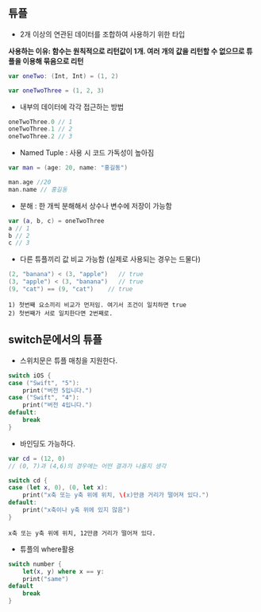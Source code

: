 ## 튜플
+ 2개 이상의 연관된 데이터를 조합하여 사용하기 위한 타입

**사용하는 이유: 함수는 원칙적으로 리턴값이 1개. 여러 개의 값을 리턴할 수 없으므로 튜플을 이용해 묶음으로 리턴**
~~~swift
var oneTwo: (Int, Int) = (1, 2)

var oneTwoThree = (1, 2, 3)
~~~
+ 내부의 데이터에 각각 접근하는 방법
~~~swift
oneTwoThree.0 // 1 
oneTwoThree.1 // 2
oneTwoThree.2 // 3
~~~
+ Named Tuple : 사용 시 코드 가독성이 높아짐
~~~swift
var man = (age: 20, name: "홍길동")

man.age //20
man.name // 홍길동
~~~
+ 분해 : 한 개씩 분해해서 상수나 변수에 저장이 가능함
~~~swift
var (a, b, c) = oneTwoThree
a // 1
b // 2
c // 3
~~~
+ 다른 튜플끼리 값 비교 가능함 (실제로 사용되는 경우는 드물다)
~~~swift
(2, "banana") < (3, "apple")   // true
(3, "apple") < (3, "banana")   // true
(9, "cat") == (9, "cat")    // true
~~~
    1) 첫번째 요소끼리 비교가 먼저임. 여기서 조건이 일치하면 true
    2) 첫번째가 서로 일치한다면 2번째로.

## switch문에서의 튜플
+ 스위치문은 튜플 매칭을 지원한다.
~~~swift
switch iOS {
case ("Swift", "5"):
    print("버전 5입니다.")
case ("Swift", "4"):
    print("버전 4입니다.")
default:
    break
}
~~~
+ 바인딩도 가능하다.
~~~swift
var cd = (12, 0)
// (0, 7)과 (4,6)의 경우에는 어떤 결과가 나올지 생각

switch cd {
case (let x, 0), (0, let x):
    print("x축 또는 y축 위에 위치, \(x)만큼 거리가 떨어져 있다.")
default:
    print("x축이나 y축 위에 있지 않음")    
} 
~~~

    x축 또는 y축 위에 위치, 12만큼 거리가 떨어져 있다.

+ 튜플의 where활용
~~~swift
switch number {
    let(x, y) where x == y:
    print("same")
default
    break
}
~~~


